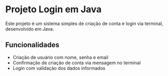 # Projeto Login em Java

Este projeto é um sistema simples de criação de conta e login via terminal, desenvolvido em Java.

## Funcionalidades

- Criação de usuário com nome, senha e email
- Confirmação de criação de conta via mensagem no terminal
- Login com validação dos dados informados